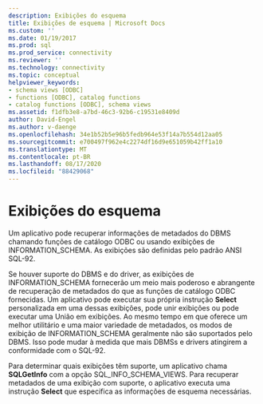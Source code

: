 ```yaml
---
description: Exibições do esquema
title: Exibições de esquema | Microsoft Docs
ms.custom: ''
ms.date: 01/19/2017
ms.prod: sql
ms.prod_service: connectivity
ms.reviewer: ''
ms.technology: connectivity
ms.topic: conceptual
helpviewer_keywords:
- schema views [ODBC]
- functions [ODBC], catalog functions
- catalog functions [ODBC], schema views
ms.assetid: f1dfb3e8-a7bd-46c3-92b6-c19531e8409d
author: David-Engel
ms.author: v-daenge
ms.openlocfilehash: 34e1b52b5e96b5fedb964e53f14a7b554d12aa05
ms.sourcegitcommit: e700497f962e4c2274df16d9e651059b42ff1a10
ms.translationtype: MT
ms.contentlocale: pt-BR
ms.lasthandoff: 08/17/2020
ms.locfileid: "88429068"
---
```

# <a name="schema-views"></a>Exibições do esquema
Um aplicativo pode recuperar informações de metadados do DBMS chamando funções de catálogo ODBC ou usando exibições de INFORMATION_SCHEMA. As exibições são definidas pelo padrão ANSI SQL-92.  
  
 Se houver suporte do DBMS e do driver, as exibições de INFORMATION_SCHEMA fornecerão um meio mais poderoso e abrangente de recuperação de metadados do que as funções de catálogo ODBC fornecidas. Um aplicativo pode executar sua própria instrução **Select** personalizada em uma dessas exibições, pode unir exibições ou pode executar uma União em exibições. Ao mesmo tempo em que oferece um melhor utilitário e uma maior variedade de metadados, os modos de exibição de INFORMATION_SCHEMA geralmente não são suportados pelo DBMS. Isso pode mudar à medida que mais DBMSs e drivers atingirem a conformidade com o SQL-92.  
  
 Para determinar quais exibições têm suporte, um aplicativo chama **SQLGetInfo** com a opção SQL_INFO_SCHEMA_VIEWS. Para recuperar metadados de uma exibição com suporte, o aplicativo executa uma instrução **Select** que especifica as informações de esquema necessárias.

